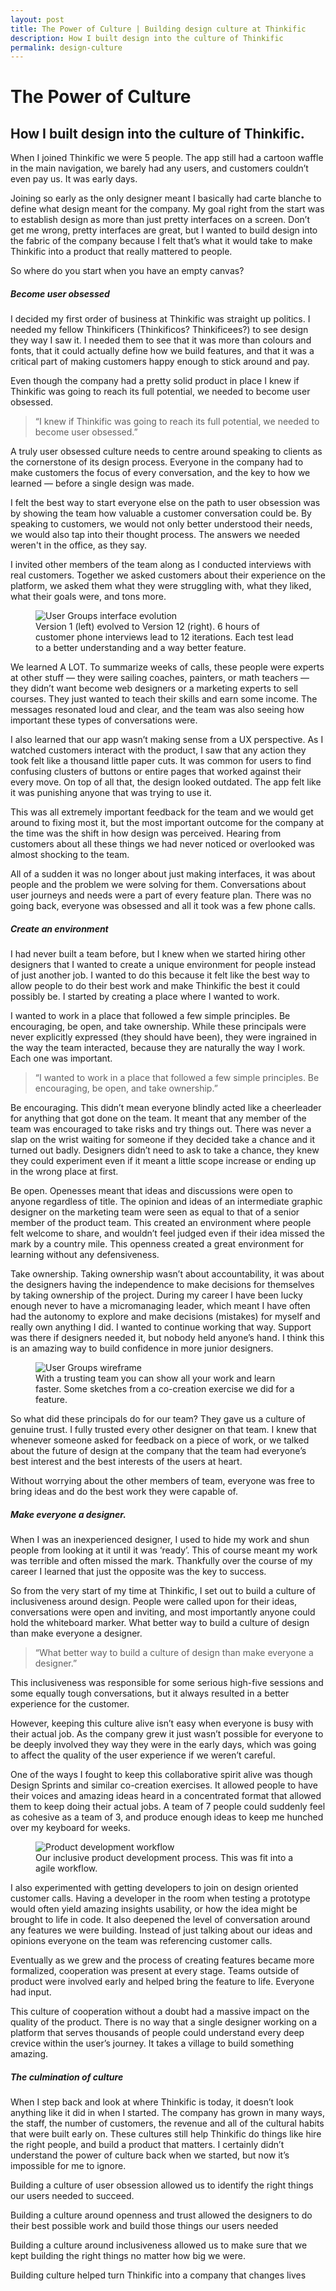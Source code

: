 ```yaml
---
layout: post
title: The Power of Culture | Building design culture at Thinkific 
description: How I built design into the culture of Thinkific
permalink: design-culture
---
```


# The Power of Culture
## How I built design into the culture of Thinkific. 

When I joined Thinkific we were 5 people. The app still had a cartoon waffle in the main navigation, we barely had any users, and customers couldn&rsquo;t even pay us. It was early days.

Joining so early as the only designer meant I basically had carte blanche to define what design meant for the company. My goal right from the start was to establish design as more than just pretty interfaces on a screen. Don’t get me wrong, pretty interfaces are great, but I wanted to build design into the fabric of the company because I felt that’s what it would take to make Thinkific into a product that really mattered to people.

So where do you start when you have an empty canvas?

##### Become user obsessed

I decided my first order of business at Thinkific was straight up politics. I needed my fellow Thinkificers (Thinkificos? Thinkificees?) to see design they way I saw it. I needed them to see that it was more than colours and fonts, that it could actually define how we build features, and that it was a critical part of making customers happy enough to stick around and pay. 

Even though the company had a pretty solid product in place I knew if Thinkific was going to reach its full potential, we needed to become user obsessed.

> &ldquo;I knew if Thinkific was going to reach its full potential, we needed to become user obsessed.&rdquo;

A truly user obsessed culture needs to centre around speaking to clients as the cornerstone of its design process. Everyone in the company had to make customers the focus of every conversation, and the key to how we learned &mdash; before a single design was made.

I felt the best way to start everyone else on the path to user obsession was by showing the team how valuable a customer conversation could be. By speaking to customers, we would not only better understood their needs, we would also tap into their thought process. The answers we needed weren't in the office, as they say.

I invited other members of the team along as I conducted interviews with real customers. Together we asked customers about their experience on the platform, we asked them what they were struggling with, what they liked, what their goals were, and tons more.

<figure class="story__image-container">
  <img src="/assets/img/user-groups.png" alt="User Groups interface evolution">
  <figcaption>
    Version 1 (left) evolved to Version 12 (right). 6 hours of customer phone interviews lead to 12 iterations. Each test lead to a better understanding and a way better feature.
  </figcaption>
</figure>

We learned A LOT. To summarize weeks of calls, these people were experts at other stuff &mdash; they were sailing coaches, painters, or math teachers &mdash; they didn&rsquo;t want become web designers or a marketing experts to sell courses. They just wanted to teach their skills and earn some income. The messages resonated loud and clear, and the team was also seeing how important these types of conversations were.
 
I also learned that our app wasn&rsquo;t making sense from a UX perspective. As I watched customers interact with the product, I saw that any action they took felt like a thousand little paper cuts. It was common for users to find confusing clusters of buttons or entire pages that worked against their every move. On top of all that, the design looked outdated. The app felt like it was punishing anyone that was trying to use it.

This was all extremely important feedback for the team and we would get around to fixing most it, but the most important outcome for the company at the time was the shift in how design was perceived. Hearing from customers about all these things we had never noticed or overlooked was almost shocking to the team.

All of a sudden it was no longer about just making interfaces, it was about people and the problem we were solving for them. Conversations about user journeys and needs were a part of every feature plan. There was no going back, everyone was obsessed and all it took was a few phone calls.

##### Create an environment

I had never built a team before, but I knew when we started hiring other designers that I wanted to create a unique environment for people instead of just another job. I wanted to do this because it felt like the best way to allow people to do their best work and make Thinkific the best it could possibly be. I started by creating a place where I wanted to work.

I wanted to work in a place that followed a few simple principles. Be encouraging, be open, and take ownership. While these principals were never explicitly expressed (they should have been), they were ingrained in the way the team interacted, because they are naturally the way I work. Each one was important.

> &ldquo;I wanted to work in a place that followed a few simple principles. Be encouraging, be open, and take ownership.&rdquo;

Be encouraging. This didn&rsquo;t mean everyone blindly acted like a cheerleader for anything that got done on the team. It meant that any member of the team was encouraged to take risks and try things out. There was never a slap on the wrist waiting for someone if they decided take a chance and it turned out badly. Designers didn&rsquo;t need to ask to take a chance, they knew they could experiment even if it meant a little scope increase or ending up in the wrong place at first.
 
Be open. Openesses meant that ideas and discussions were open to anyone regardless of title. The opinion and ideas of an intermediate graphic designer on the marketing team were seen as equal to that of a senior member of the product team. This created an environment where people felt welcome to share, and wouldn&rsquo;t feel judged even if their idea missed the mark by a country mile. This openness created a great environment for learning without any defensiveness.

Take ownership. Taking ownership wasn&rsquo;t about accountability, it was about the designers having the independence to make decisions for themselves by taking ownership of the project. During my career I have been lucky enough never to have a micromanaging leader, which meant I have often had the autonomy to explore and make decisions (mistakes) for myself and really own anything I did. I wanted to continue working that way. Support was there if designers needed it, but nobody held anyone&rsquo;s hand. I think this is an amazing way to build confidence in more junior designers.

<figure class="story__image-container">
  <img src="/assets/img/group-research.png" alt="User Groups wireframe">
  <figcaption>
    With a trusting team you can show all your work and learn faster. Some sketches from a co-creation exercise we did for a feature.
  </figcaption>
</figure>

So what did these principals do for our team? They gave us a culture of genuine trust. I fully trusted every other designer on that team. I knew that whenever someone asked for feedback on a piece of work, or we talked about the future of design at the company that the team had everyone&rsquo;s best interest and the best interests of the users at heart.

Without worrying about the other members of team, everyone was free to bring ideas and do the best work they were capable of.

##### Make everyone a designer.

When I was an inexperienced designer, I used to hide my work and shun people from looking at it until it was &lsquo;ready&rsquo;. This of course meant my work was terrible and often missed the mark. Thankfully over the course of my career I learned that just the opposite was the key to success.

So from the very start of my time at Thinkific, I set out to build a culture of inclusiveness around design. People were called upon for their ideas, conversations were open and inviting, and most importantly anyone could hold the whiteboard marker. What better way to build a culture of design than make everyone a designer.

> &ldquo;What better way to build a culture of design than make everyone a designer.&rdquo;

This inclusiveness was responsible for some serious high-five sessions and some equally tough conversations, but it always resulted in a better experience for the customer.

However, keeping this culture alive isn&rsquo;t easy when everyone is busy with their actual job. As the company grew it just wasn’t possible for everyone to be deeply involved they way they were in the early days, which was going to affect the quality of the user experience if we weren&rsquo;t careful.

One of the ways I fought to keep this collaborative spirit alive was though Design Sprints and similar co-creation exercises. It allowed people to have their voices and amazing ideas heard in a concentrated format that allowed them to keep doing their actual jobs. A team of 7 people could suddenly feel as cohesive as a team of 3, and produce enough ideas to keep me hunched over my keyboard for weeks.

<figure class="story__image-container">
  <img src="/assets/img/design-process.png" alt="Product development workflow">
  <figcaption>
    Our inclusive product development process. This was fit into a agile workflow.
  </figcaption>
</figure>

I also experimented with getting developers to join on design oriented customer calls. Having a developer in the room when testing a prototype would often yield amazing insights usability, or how the idea might be brought to life in code. It also deepened the level of conversation around any features we were building. Instead of just talking about our ideas and opinions everyone on the team was referencing customer calls. 

Eventually as we grew and the process of creating features became more formalized, cooperation was present at every stage. Teams outside of product were involved early and helped bring the feature to life. Everyone had input.

This culture of cooperation without a doubt had a massive impact on the quality of the product. There is no way that a single designer working on a platform that serves thousands of people could understand every deep crevice within the user&rsquo;s journey. It takes a village to build something amazing.

##### The culmination of culture
 
When I step back and look at where Thinkific is today, it doesn&rsquo;t look anything like it did in when I started. The company has grown in many ways, the staff, the number of customers, the revenue and all of the cultural habits that were built early on. These cultures still help Thinkific do things like hire the right people, and build a product that matters. I certainly didn’t understand the power of culture back when we started, but now it&rsquo;s impossible for me to ignore.

Building a culture of user obsession allowed us to identify the right things our users needed to succeed.

Building a culture around openness and trust allowed the designers to do their best possible work and build those things our users needed

Building a culture around inclusiveness allowed us to make sure that we kept building the right things no matter how big we were.

Building culture helped turn Thinkific into a company that changes lives
